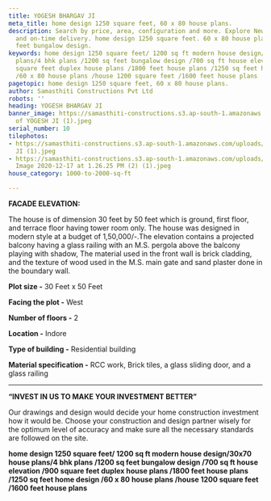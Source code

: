 ```yaml
---
title: YOGESH BHARGAV JI
meta_title: home design 1250 square feet, 60 x 80 house plans.
description: Search by price, area, configuration and more. ‎Explore New Projects,  quality
  and on-time delivery. home design 1250 square feet. 60 x 80 house plans. 1200 sq
  feet bungalow design.
keywords: home design 1250 square feet/ 1200 sq ft modern house design/30x70 house
  plans/4 bhk plans /1200 sq feet bungalow design /700 sq ft house elevation /900
  square feet duplex house plans /1800 feet house plans /1250 sq feet home design
  /60 x 80 house plans /house 1200 square feet /1600 feet house plans
pagetopic: home design 1250 square feet, 60 x 80 house plans.
author: Samasthiti Constructions Pvt Ltd
robots: ''
heading: YOGESH BHARGAV JI
banner_image: https://samasthiti-constructions.s3.ap-south-1.amazonaws.com/uploads/Copy
  of YOGESH JI (1).jpeg
serial_number: 10
tilephotos:
- https://samasthiti-constructions.s3.ap-south-1.amazonaws.com/uploads/Copy of YOGESH
  JI (1).jpeg
- https://samasthiti-constructions.s3.ap-south-1.amazonaws.com/uploads/Copy of WhatsApp
  Image 2020-12-17 at 1.26.25 PM (2) (1).jpeg
house_category: 1000-to-2000-sq-ft

---
```

**FACADE ELEVATION:**

The house is of dimension 30 feet by 50 feet which is ground, first floor, and terrace floor having tower room only. The house was designed in modern style at a budget of 1,50,000/-.The elevation contains a projected balcony having a glass railing with an M.S. pergola above the balcony playing with shadow, The material used in the front wall is brick cladding, and the texture of wood used in the M.S. main gate and sand plaster done in the boundary wall.

**Plot size -** 30 Feet x 50 Feet

**Facing the plot -** West

**Number of floors -** 2

**Location -** Indore

**Type of building -** Residential building

**Material specification -** RCC work, Brick tiles, a glass sliding door, and a glass railing

***

**“INVEST IN US TO MAKE YOUR INVESTMENT BETTER”**

Our drawings and design would decide your home construction investment how it would be. Choose your construction and design partner wisely for the optimum level of accuracy and make sure all the necessary standards are followed on the site.

**home design 1250 square feet/ 1200 sq ft modern house design/30x70 house plans/4 bhk plans /1200 sq feet bungalow design /700 sq ft house elevation /900 square feet duplex house plans /1800 feet house plans /1250 sq feet home design /60 x 80 house plans /house 1200 square feet /1600 feet house plans**